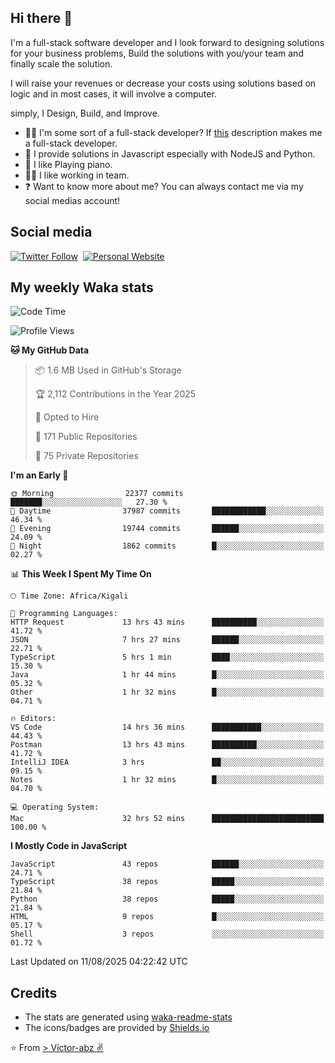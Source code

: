 ## Hi there 👋
I'm a full-stack software developer and I look forward to designing solutions for your business problems, Build the solutions with you/your team and finally scale the solution.

I will raise your revenues or decrease your costs using solutions based on logic and in most cases, it will involve a computer.

simply, I Design, Build, and Improve.

- 👨‍💻 I'm some sort of a full-stack developer? If [this](https://www.w3schools.com/whatis/whatis_fullstack.asp) description makes me a full-stack developer.
- 🌱 I provide solutions in Javascript especially with NodeJS and Python. 
- 🎹 I like Playing piano.
- 👯‍♀️ I like working in team.
- ❓ Want to know more about me? You can always contact me via my social medias account!

## Social media
[![Twitter Follow](https://img.shields.io/twitter/follow/vicky_abz?color=%231DA1F2&label=Twitter&style=for-the-badge&logo=twitter&logoColor=ffffff)](https://twitter.com/vicky_abz)
‎‎ [![Personal Website](https://img.shields.io/static/v1?label=visit&message=victor-abz.com&color=%235F021F&style=for-the-badge)](https://victor-abz.com/)

## My weekly Waka stats
<!--START_SECTION:waka-->
![Code Time](http://img.shields.io/badge/Code%20Time-1%2C944%20hrs%203%20mins-blue)

![Profile Views](http://img.shields.io/badge/Profile%20Views-0-blue)

**🐱 My GitHub Data** 

> 📦 1.6 MB Used in GitHub's Storage 
 > 
> 🏆 2,112 Contributions in the Year 2025
 > 
> 💼 Opted to Hire
 > 
> 📜 171 Public Repositories 
 > 
> 🔑 75 Private Repositories 
 > 
**I'm an Early 🐤** 

```text
🌞 Morning                22377 commits       ███████░░░░░░░░░░░░░░░░░░   27.30 % 
🌆 Daytime                37987 commits       ████████████░░░░░░░░░░░░░   46.34 % 
🌃 Evening                19744 commits       ██████░░░░░░░░░░░░░░░░░░░   24.09 % 
🌙 Night                  1862 commits        █░░░░░░░░░░░░░░░░░░░░░░░░   02.27 % 
```


📊 **This Week I Spent My Time On** 

```text
🕑︎ Time Zone: Africa/Kigali

💬 Programming Languages: 
HTTP Request             13 hrs 43 mins      ██████████░░░░░░░░░░░░░░░   41.72 % 
JSON                     7 hrs 27 mins       ██████░░░░░░░░░░░░░░░░░░░   22.71 % 
TypeScript               5 hrs 1 min         ████░░░░░░░░░░░░░░░░░░░░░   15.30 % 
Java                     1 hr 44 mins        █░░░░░░░░░░░░░░░░░░░░░░░░   05.32 % 
Other                    1 hr 32 mins        █░░░░░░░░░░░░░░░░░░░░░░░░   04.71 % 

🔥 Editors: 
VS Code                  14 hrs 36 mins      ███████████░░░░░░░░░░░░░░   44.43 % 
Postman                  13 hrs 43 mins      ██████████░░░░░░░░░░░░░░░   41.72 % 
IntelliJ IDEA            3 hrs               ██░░░░░░░░░░░░░░░░░░░░░░░   09.15 % 
Notes                    1 hr 32 mins        █░░░░░░░░░░░░░░░░░░░░░░░░   04.70 % 

💻 Operating System: 
Mac                      32 hrs 52 mins      █████████████████████████   100.00 % 
```

**I Mostly Code in JavaScript** 

```text
JavaScript               43 repos            ██████░░░░░░░░░░░░░░░░░░░   24.71 % 
TypeScript               38 repos            █████░░░░░░░░░░░░░░░░░░░░   21.84 % 
Python                   38 repos            █████░░░░░░░░░░░░░░░░░░░░   21.84 % 
HTML                     9 repos             █░░░░░░░░░░░░░░░░░░░░░░░░   05.17 % 
Shell                    3 repos             ░░░░░░░░░░░░░░░░░░░░░░░░░   01.72 % 
```




 Last Updated on 11/08/2025 04:22:42 UTC
<!--END_SECTION:waka-->

## Credits
- The stats are generated using [waka-readme-stats](https://github.com/anmol098/waka-readme-stats)
- The icons/badges are provided by [Shields.io](https://shields.io/)

⭐️ From [> Victor-abz ✌](https://victor-abz.com/)
